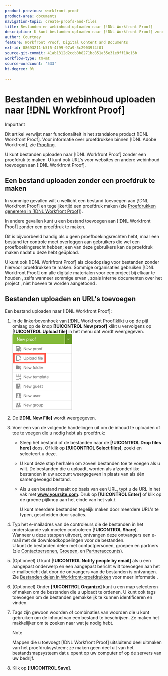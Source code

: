 ```yaml
---
product-previous: workfront-proof
product-area: documents
navigation-topic: create-proofs-and-files
title: Bestanden en webinhoud uploaden naar [!DNL Workfront Proof]
description: U kunt bestanden uploaden naar [!DNL Workfront Proof] zonder een proefdruk te maken. U kunt ook URL's voor websites en andere webinhoud toevoegen aan [!DNL Workfront Proof].
author: Courtney
feature: Workfront Proof, Digital Content and Documents
exl-id: 88693211-b5f5-4f99-97a9-5c29039f4f01
source-git-commit: 41ab1312d2ccb8b8271bc851a35e31e9ff18c16b
workflow-type: tm+mt
source-wordcount: '533'
ht-degree: 0%

---
```


# Bestanden en webinhoud uploaden naar [!DNL Workfront Proof]

>[!IMPORTANT]
>
>Dit artikel verwijst naar functionaliteit in het standalone product [!DNL Workfront Proof]. Voor informatie over proefdrukken binnen [!DNL Adobe Workfront], zie [Proofing](../../../review-and-approve-work/proofing/proofing.md).

U kunt bestanden uploaden naar [!DNL Workfront Proof] zonder een proefdruk te maken. U kunt ook URL&#39;s voor websites en andere webinhoud toevoegen aan [!DNL Workfront Proof].

## Een bestand uploaden zonder een proefdruk te maken

In sommige gevallen wilt u wellicht een bestand toevoegen aan [!DNL Workfront Proof] en tegelijkertijd een proefdruk maken (zie [Proefdrukken genereren in [!DNL Workfront Proof]](../../../workfront-proof/wp-work-proofsfiles/create-proofs-and-files/generate-proofs.md)).

In andere gevallen kunt u een bestand toevoegen aan [!DNL Workfront Proof] zonder een proefdruk te maken.

Dit is bijvoorbeeld handig als u geen proefboekingsrechten hebt, maar een bestand ter controle moet overleggen aan gebruikers die wel een proefboekingsrecht hebben; een van deze gebruikers kan de proefdruk maken nadat u deze hebt geüpload.

U kunt ook [!DNL Workfront Proof] als cloudopslag voor bestanden zonder hiervoor proefdrukken te maken. Sommige organisaties gebruiken [!DNL Workfront Proof] om alle digitale materialen voor een project bij elkaar te houden , zelfs wanneer sommige ervan , zoals interne documenten over het project , niet hoeven te worden aangetoond .

## Bestanden uploaden en URL&#39;s toevoegen

Een bestand uploaden naar [!DNL Workfront Proof]:

1. In de linkerbovenhoek van [!DNL Workfront Proof]klikt u op de pijl omlaag op de knop **[!UICONTROL New proof]** klikt u vervolgens op **[!UICONTROL Upload file]** in het menu dat wordt weergegeven.\
   ![](assets/new-proof-button-menu.png)

1. De **[!DNL New File]** wordt weergegeven.
1. Voer een van de volgende handelingen uit om de inhoud te uploaden of toe te voegen die u nodig hebt als proefdruk:

   * Sleep het bestand of de bestanden naar de **[!UICONTROL Drop files here]** doos. Of klik op **[!UICONTROL Select files]**, zoekt en selecteert u deze.

   * U kunt deze stap herhalen om zoveel bestanden toe te voegen als u wilt. De bestanden die u uploadt, worden als afzonderlijke bestanden in uw account weergegeven in plaats van als één samengevoegd bestand.

   * Als u een bestand maakt op basis van een URL, typt u de URL in het vak met **www.yoursite.com**. Druk op **[!UICONTROL Enter]** of klik op de groene pijlknop aan het einde van het vak.\

      U kunt meerdere bestanden tegelijk maken door meerdere URL&#39;s te typen, gescheiden door spaties.

1. Typ het e-mailadres van de controleurs die de bestanden in het onderstaande vak moeten controleren **[!UICONTROL Share]**.\
   Wanneer u deze stappen uitvoert, ontvangen deze ontvangers een e-mail met de downloadkoppelingen voor de bestanden.\
   U kunt de bestanden delen met contactpersonen, groepen en partners (zie [Contactpersonen](https://support.workfront.com/hc/en-us/sections/115000920808-Contacts),  [Groepen](https://support.workfront.com/hc/en-us/sections/115000920828-Groups), en [Partneraccounts](https://support.workfront.com/hc/en-us/sections/115000912107-Partner-accounts)).

1. (Optioneel) U kunt **[!UICONTROL Notify people by email]** als u een aangepast onderwerp en een aangepast bericht wilt toevoegen aan het e-mailbericht dat door de ontvangers van de bestanden is ontvangen. Zie [Bestanden delen in Workfront-proefdrukken](../../../workfront-proof/wp-work-proofsfiles/share-proofs-and-files/share-files.md) voor meer informatie .

1. (Optioneel) Onder **[!UICONTROL Organize]** kunt u een map selecteren of maken om de bestanden die u uploadt te ordenen. U kunt ook tags toevoegen om de bestanden gemakkelijk te kunnen identificeren en vinden.
1. Tags zijn gewoon woorden of combinaties van woorden die u kunt gebruiken om de inhoud van een bestand te beschrijven. Ze maken het makkelijker om te zoeken naar wat je nodig hebt.

   >[!NOTE]
   >
   > Mappen die u toevoegt [!DNL Workfront Proof] uitsluitend deel uitmaken van het proefdruksysteem; ze maken geen deel uit van het bestandsmapsysteem dat u opent op uw computer of op de servers van uw bedrijf.

1. Klik op **[!UICONTROL Save]**.
